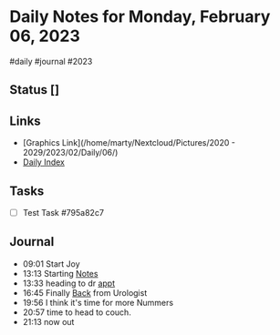 # Daily Notes for Monday, February 06, 2023
#daily #journal #2023
## Status []

## Links
- [Graphics Link](/home/marty/Nextcloud/Pictures/2020 - 2029/2023/02/Daily/06/)
- [Daily Index](./diary.md)

## Tasks
* [ ] Test Task  #795a82c7

## Journal

- 09:01 Start Joy
- 13:13 Starting [Notes](Notes.md)
- 13:33 heading to dr [appt](appt.md)
- 16:45 Finally [Back](Back.md) from Urologist
- 19:56 I think it's time for more Nummers
- 20:57 time to head to couch. 
- 21:13 now out
